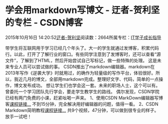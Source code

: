 
# 学会用markdown写博文 - 迂者-贺利坚的专栏 - CSDN博客

2015年10月16日 14:20:52[迂者-贺利坚](https://me.csdn.net/sxhelijian)阅读数：2664所属专栏：[IT学子成长指导](https://blog.csdn.net/column/details/itstudy.html)



带学生将互联网用于学习已经几个年头了。大一的学生就通过发博客，积累代码行。以此，打开了了解行业的窗口。有些同学注意到了发博客时，还可以查看“源文件”，了解到了HTML，然后开始尝试自己写标记，做一些特殊的处理。
这是未来专业人员可以尝试做的事。
CSDN推出了markdown编辑器。markdown在2013年写作《逆袭大学》时就用过，的确作为轻量级的写作平台，体验很好。所以，我近几月的博文，全部用markdown完成。整理好文字、代码，简单的一点操作，博文发布成功。
想让学生们也学会这一套。未来的职场人士，这个可以有。曾委托一个学习团队先行学会，要走学生教学生的路线。
偶尔发现，CSDN学院已经有两门免费的小课，赶紧吆喝一声来。
1、使用CSDN MarkDown编辑器写博客[课程链接…](http://edu.csdn.net/course/detail/508)
不到15分钟，完全解决用好编辑器的问题，值得一看。
2、CSDN Markdown简明教程[课程链接…](http://edu.csdn.net/course/detail/553)
共9个视频，47分钟，可以做到很专业的样子。
放手一试吧！

